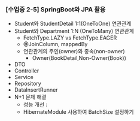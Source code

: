 ### [수업중 2-5] SpringBoot와 JPA 활용
* Student와 StudentDetail 1:1(OneToOne) 연관관계
* Student와 Department 1:N (OneToMany) 연관관계
    * FetchType.LAZY vs FetchType.EAGER
    * @JoinColumn, mappedBy
    * 연관관계의 주인(owner)와 종속(non-owner)
        * Owner(BookDetail,Non-Owner(Book))
* DTO
* Controller
* Service
* Repository
* DataInsertRunner
* N+1 문제 해결
  * 성능 개선 : 
  * HibernateModule 사용하여 BatchSize 설정하기